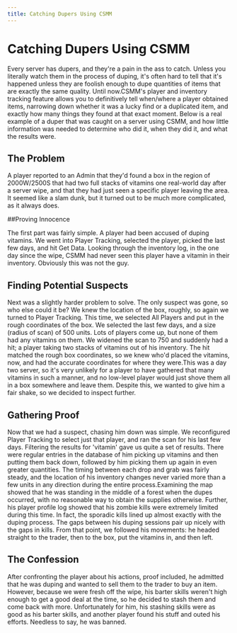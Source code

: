 ```yaml
---
title: Catching Dupers Using CSMM
---
```


# Catching Dupers Using CSMM

Every server has dupers, and they're a pain in the ass to catch. Unless you literally watch them in the process of duping, it's often hard to tell that it's happened unless they are foolish enough to dupe quantities of items that are exactly the same quality. Until now.CSMM's player and inventory tracking feature allows you to definitively tell when/where a player obtained items, narrowing down whether it was a lucky find or a duplicated item, and exactly how many things they found at that exact moment. Below is a real example of a duper that was caught on a server using CSMM, and how little information was needed to determine who did it, when they did it, and what the results were.

## The Problem

A player reported to an Admin that they'd found a box in the region of 2000W/2500S that had two full stacks of vitamins one real-world day after a server wipe, and that they had just seen a specific player leaving the area. It seemed like a slam dunk, but it turned out to be much more complicated, as it always does.

##Proving Innocence

The first part was fairly simple. A player had been accused of duping vitamins. We went into Player Tracking, selected the player, picked the last few days, and hit Get Data. Looking through the inventory log, in the one day since the wipe, CSMM had never seen this player have a vitamin in their inventory. Obviously this was not the guy.

## Finding Potential Suspects

Next was a slightly harder problem to solve. The only suspect was gone, so who else could it be? We knew the location of the box, roughly, so again we turned to Player Tracking. This time, we selected All Players and put in the rough coordinates of the box. We selected the last few days, and a size (radius of scan) of 500 units. Lots of players come up, but none of them had any vitamins on them. We widened the scan to 750 and suddenly had a hit; a player taking two stacks of vitamins out of his inventory. The hit matched the rough box coordinates, so we knew who'd placed the vitamins, now, and had the accurate coordinates for where they were.This was a day two server, so it's very unlikely for a player to have gathered that many vitamins in such a manner, and no low-level player would just shove them all in a box somewhere and leave them. Despite this, we wanted to give him a fair shake, so we decided to inspect further.

## Gathering Proof

Now that we had a suspect, chasing him down was simple. We reconfigured Player Tracking to select just that player, and ran the scan for his last few days. Filtering the results for 'vitamin' gave us quite a set of results. There were regular entries in the database of him picking up vitamins and then putting them back down, followed by him picking them up again in even greater quantities. The timing between each drop and grab was fairly steady, and the location of his inventory changes never varied more than a few units in any direction during the entire process.Examining the map showed that he was standing in the middle of a forest when the dupes occurred, with no reasonable way to obtain the supplies otherwise. Further, his player profile log showed that his zombie kills were extremely limited during this time. In fact, the sporadic kills lined up almost exactly with the duping process. The gaps between his duping sessions pair up nicely with the gaps in kills. From that point, we followed his movements: he headed straight to the trader, then to the box, put the vitamins in, and then left.

## The Confession

After confronting the player about his actions, proof included, he admitted that he was duping and wanted to sell them to the trader to buy an item. However, because we were fresh off the wipe, his barter skills weren't high enough to get a good deal at the time, so he decided to stash them and come back with more. Unfortunately for him, his stashing skills were as good as his barter skills, and another player found his stuff and outed his efforts. Needless to say, he was banned.
